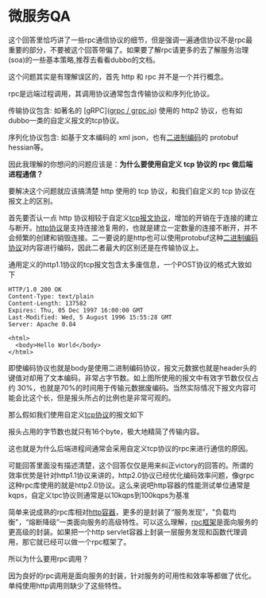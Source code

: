 # 微服务QA

这个回答里恰巧讲了一些rpc通信协议的细节，但是强调一遍通信协议不是rpc最重要的部分，不要被这个回答带偏了。如果要了解rpc请更多的去了解服务治理(soa)的一些基本策略,推荐去看看dubbo的文档。

这个问题其实是有理解误区的，首先 http 和 rpc 并不是一个并行概念。

rpc是远端过程调用，其调用协议通常包含传输协议和序列化协议。

传输协议包含: 如著名的 \[gRPC]\([grpc / grpc.io](https://link.zhihu.com/?target=http%3A//www.grpc.io)) 使用的 http2 协议，也有如dubbo一类的自定义报文的tcp协议。

序列化协议包含: 如基于文本编码的 xml json，也有[二进制编码](https://www.zhihu.com/search?q=%E4%BA%8C%E8%BF%9B%E5%88%B6%E7%BC%96%E7%A0%81\&search\_source=Entity\&hybrid\_search\_source=Entity\&hybrid\_search\_extra=\{%22sourceType%22%3A%22answer%22%2C%22sourceId%22%3A191965937})的 protobuf hessian等。

因此我理解的你想问的问题应该是：**为什么要使用自定义 tcp 协议的 rpc 做后端进程通信？**

要解决这个问题就应该搞清楚 http 使用的 tcp 协议，和我们自定义的 tcp 协议在报文上的区别。

首先要否认一点 http 协议相较于自定义[tcp报文协议](https://www.zhihu.com/search?q=tcp%E6%8A%A5%E6%96%87%E5%8D%8F%E8%AE%AE\&search\_source=Entity\&hybrid\_search\_source=Entity\&hybrid\_search\_extra=\{%22sourceType%22%3A%22answer%22%2C%22sourceId%22%3A191965937})，增加的开销在于连接的建立与断开。[http协议](https://www.zhihu.com/search?q=http%E5%8D%8F%E8%AE%AE\&search\_source=Entity\&hybrid\_search\_source=Entity\&hybrid\_search\_extra=\{%22sourceType%22%3A%22answer%22%2C%22sourceId%22%3A191965937})是支持连接池复用的，也就是建立一定数量的连接不断开，并不会频繁的创建和销毁连接。二一要说的是http也可以使用protobuf这种[二进制编码协议](https://www.zhihu.com/search?q=%E4%BA%8C%E8%BF%9B%E5%88%B6%E7%BC%96%E7%A0%81%E5%8D%8F%E8%AE%AE\&search\_source=Entity\&hybrid\_search\_source=Entity\&hybrid\_search\_extra=\{%22sourceType%22%3A%22answer%22%2C%22sourceId%22%3A191965937})对内容进行编码，因此二者最大的区别还是在传输协议上。

通用定义的http1.1协议的tcp报文包含太多废信息，一个POST协议的格式大致如下

```
HTTP/1.0 200 OK 
Content-Type: text/plain
Content-Length: 137582
Expires: Thu, 05 Dec 1997 16:00:00 GMT
Last-Modified: Wed, 5 August 1996 15:55:28 GMT
Server: Apache 0.84

<html>
  <body>Hello World</body>
</html>
```

即使编码协议也就是body是使用二进制编码协议，报文元数据也就是header头的键值对却用了文本编码，非常占字节数。如上图所使用的报文中有效字节数仅仅占约 30%，也就是70%的时间用于传输元数据废编码。当然实际情况下报文内容可能会比这个长，但是报头所占的比例也是非常可观的。

那么假如我们使用自定义[tcp协议](https://www.zhihu.com/search?q=tcp%E5%8D%8F%E8%AE%AE\&search\_source=Entity\&hybrid\_search\_source=Entity\&hybrid\_search\_extra=\{%22sourceType%22%3A%22answer%22%2C%22sourceId%22%3A191965937})的报文如下

报头占用的字节数也就只有16个byte，极大地精简了传输内容。

这也就是为什么后端进程间通常会采用自定义tcp协议的rpc来进行通信的原因。

可能回答里面没有描述清楚，这个回答仅仅是用来纠正victory的回答的。所谓的效率优势是针对http1.1协议来讲的，http2.0协议已经优化编码效率问题，像grpc这种rpc库使用的就是http2.0协议。这么来说吧http容器的性能测试单位通常是kqps，自定义tpc协议则通常是以10kqps到100kqps为基准

简单来说成熟的rpc库相对[http容器](https://www.zhihu.com/search?q=http%E5%AE%B9%E5%99%A8\&search\_source=Entity\&hybrid\_search\_source=Entity\&hybrid\_search\_extra=\{%22sourceType%22%3A%22answer%22%2C%22sourceId%22%3A191965937})，更多的是封装了“服务发现”，"负载均衡"，“熔断降级”一类面向服务的高级特性。可以这么理解，[rpc框架](https://www.zhihu.com/search?q=rpc%E6%A1%86%E6%9E%B6\&search\_source=Entity\&hybrid\_search\_source=Entity\&hybrid\_search\_extra=\{%22sourceType%22%3A%22answer%22%2C%22sourceId%22%3A191965937})是面向服务的更高级的封装。如果把一个http servlet容器上封装一层服务发现和函数代理调用，那它就已经可以做一个rpc框架了。

所以为什么要用rpc调用？

因为良好的rpc调用是面向服务的封装，针对服务的可用性和效率等都做了优化。单纯使用http调用则缺少了这些特性。
